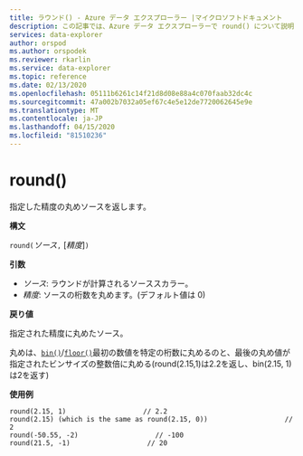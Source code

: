 ```yaml
---
title: ラウンド() - Azure データ エクスプローラー |マイクロソフトドキュメント
description: この記事では、Azure データ エクスプローラーで round() について説明します。
services: data-explorer
author: orspod
ms.author: orspodek
ms.reviewer: rkarlin
ms.service: data-explorer
ms.topic: reference
ms.date: 02/13/2020
ms.openlocfilehash: 05111b6261c14f21d8d08e88a4c070faab32dc4c
ms.sourcegitcommit: 47a002b7032a05ef67c4e5e12de7720062645e9e
ms.translationtype: MT
ms.contentlocale: ja-JP
ms.lasthandoff: 04/15/2020
ms.locfileid: "81510236"
---
```

# <a name="round"></a>round()

指定した精度の丸めソースを返します。

**構文**

`round(`*ソース*`,` [*精度*]`)`

**引数**

* *ソース*: ラウンドが計算されるソーススカラー。
* *精度*: ソースの桁数を丸めます。(デフォルト値は 0)

**戻り値**

指定された精度に丸めたソース。

丸めは、[`bin()`](binfunction.md)/[`floor()`](floorfunction.md)最初の数値を特定の桁数に丸めるのと、最後の丸め値が指定されたビンサイズの整数倍に丸める(round(2.15,1)は2.2を返し、bin(2.15, 1)は2を返す)
 

**使用例**

```kusto
round(2.15, 1)                   // 2.2
round(2.15) (which is the same as round(2.15, 0))                   // 2
round(-50.55, -2)                   // -100
round(21.5, -1)                   // 20
```